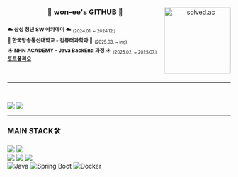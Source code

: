 

<div align="center">
  
  <img
    align="right"
    src="http://mazassumnida.wtf/api/v2/generate_badge?boj=yud01063"
    height="150"
    alt="solved.ac"
  />

  ### 🐹 won-ee's GITHUB 🐹

<div align="left">
  
<sub>**☁️ 삼성 청년 SW 아카데미 ☁️**</sub> <sub><sub>(2024.01. ~ 2024.12.)</sub></sub> <br />
<sub>**🏫 한국방송통신대학교 - 컴퓨터과학과 🏫**</sub> <sub><sub>(2025.03. ~ ing)</sub></sub><br />
<sub>**☀️ NHN ACADEMY - Java BackEnd 과정 ☀️**</sub> <sub><sub>(2025.02. ~ 2025.07.)</sub></sub>
<sub>**[포트폴리오](https://www.figma.com/deck/WtA4lEguOpV9NiVOa5JWvX/%EA%B3%A0%EC%B6%A9%EC%9B%90-%ED%8F%AC%ED%8A%B8%ED%8F%B4%EB%A6%AC%EC%98%A4?node-id=1-42&t=jDJP9yhv6UakEP4K-1&scaling=min-zoom&content-scaling=fixed&page-id=0%3A1)**</sub>


<br />
</div>

</div>

 ---

<br />

<img align="left" src="https://github-readme-stats.vercel.app/api/top-langs/?username=won-ee&theme=transparent&exclude_repo=Computer-Science-Engineering&layout=compact&langs_count=10"/></a>

  <img src="https://github-readme-stats.vercel.app/api?username=won-ee&show_icons=true&theme=transparent&hide="/>

<div align="left">
  
 ---

### MAIN STACK🛠️
<img src="https://img.shields.io/badge/HTML5-E34F26?style=for-the-badge&logo=html5&logoColor=white"/>
<img src="https://img.shields.io/badge/CSS3-1572B6?style=for-the-badge&logo=css3&logoColor=white"/>
<br>
<img src="https://img.shields.io/badge/JavaScript-F7DF1E?style=for-the-badge&logo=javascript&logoColor=white"/></a>
<img src="https://img.shields.io/badge/Typescript-3178C6?style=for-the-badge&logo=typescript&logoColor=white"/>
<img src="https://img.shields.io/badge/react-%2361DAFB.svg?&style=for-the-badge&logo=react&logoColor=white" />
<br />
  <img src="https://img.shields.io/badge/Java-ED8B00?style=for-the-badge&logo=openjdk&logoColor=white" alt="Java">
    <img src="https://img.shields.io/badge/Spring_Boot-6DB33F?style=for-the-badge&logo=springboot&logoColor=white" alt="Spring Boot">
    <img src="https://img.shields.io/badge/Docker-2496ED?style=for-the-badge&logo=docker&logoColor=white" alt="Docker"><br />
<br />
<br /><br /><br />

